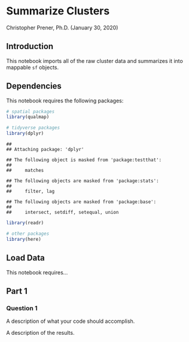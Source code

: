 Summarize Clusters
================
Christopher Prener, Ph.D.
(January 30, 2020)

## Introduction

This notebook imports all of the raw cluster data and summarizes it into
mappable `sf` objects.

## Dependencies

This notebook requires the following packages:

``` r
# spatial packages
library(qualmap)

# tidyverse packages
library(dplyr)
```

    ## 
    ## Attaching package: 'dplyr'

    ## The following object is masked from 'package:testthat':
    ## 
    ##     matches

    ## The following objects are masked from 'package:stats':
    ## 
    ##     filter, lag

    ## The following objects are masked from 'package:base':
    ## 
    ##     intersect, setdiff, setequal, union

``` r
library(readr)

# other packages
library(here)
```

## Load Data

This notebook requires…

## Part 1

### Question 1

A description of what your code should accomplish.

A description of the results.

